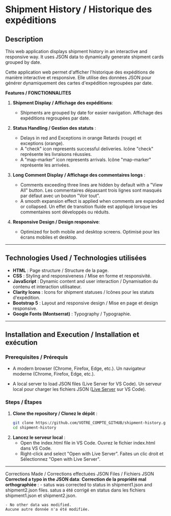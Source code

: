 # Shipment History / Historique des expéditions

## Description

This web application displays shipment history in an interactive and responsive way. It uses JSON data to dynamically generate shipment cards grouped by date.

Cette application web permet d'afficher l'historique des expéditions de manière interactive et responsive. Elle utilise des données JSON pour générer dynamiquement des cartes d'expédition regroupées par date.


**Features / FONCTIONNALITES**

1. **Shipment Display / Affichage des expéditions**:
    - Shipments are grouped by date for easier navigation.
     Affichage des expéditions regroupées par date.

2. **Status Handling / Gestion des statuts** :
    - Delays in red and Exceptions in orange
     Retards (rouge) et exceptions (orange).
    - A "check" icon represents successful deliveries.
     Icône "check" représente les livraisons réussies.
    - A "map-marker" icon represents arrivals.
     Icône "map-marker" représente les arrivées.

3. **Long Comment Display / Affichage des commentaires longs** :
    - Comments exceeding three lines are hidden by default with a "View All" button.
      Les commentaires dépassant trois lignes sont masqués par défaut avec un bouton "Voir tout".
    - A smooth expansion effect is applied when comments are expanded or collapsed.
      Un effet de transition fluide est appliqué lorsque les commentaires sont développés ou réduits.

4. **Responsive Design / Design responsive**:
    - Optimized for both mobile and desktop screens.
      Optimisé pour les écrans mobiles et desktop.


---

## Technologies Used / Technologies utilisées

- **HTML** : Page structure / Structure de la page.
- **CSS** : Styling and responsiveness / Mise en forme et responsivité.
- **JavaScript** : Dynamic content and user interaction / Dynamisation du contenu et interaction utilisateur.
- **Clarity Icons** : Icons for shipment statuses / Icônes pour les statuts d'expédition.
- **Bootstrap 5** : Layout and responsive design /  Mise en page et design responsive.
- **Google Fonts (Montserrat)** : Typography /  Typographie.

---

## Installation and Execution / Installation et exécution

### **Prerequisites / Prérequis**
- A modern browser (Chrome, Firefox, Edge, etc.).
  Un navigateur moderne (Chrome, Firefox, Edge, etc.).

- A local server to load JSON files (Live Server for VS Code).
 Un serveur local pour charger les fichiers JSON ([Live Server](https://marketplace.visualstudio.com/items?itemName=ritwickdey.LiveServer) sur VS Code).


### **Steps / Étapes**
1. **Clone the repository / Clonez le dépôt** :
   ```bash
   git clone https://github.com/VOTRE_COMPTE_GITHUB/shipment-history.git
   cd shipment-history

2. **Lancez le serveur local** :
    - Open the index.html file in VS Code.
      Ouvrez le fichier index.html dans VS Code.
    - Right-click and select "Open with Live Server".
      Faites un clic droit et Sélectionnez "Open with Live Server".

---


Corrections Made / Corrections effectuées
JSON Files / Fichiers JSON
**Corrected a typo in the JSON data**:
**Correction de la propriété mal orthographiée** :
    - satus was corrected to status in shipment1.json and shipment2.json files.
      satus a été corrigé en status dans les fichiers shipment1.json et shipment2.json.

    - No other data was modified.
    Aucune autre donnée n'a été modifiée.



